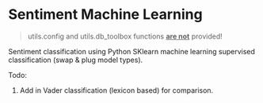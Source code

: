 # Sentiment Machine Learning

> utils.config and utils.db_toolbox functions <b><u>are not</u></b> provided!

Sentiment classification using Python SKlearn machine learning supervised classification (swap & plug model types).

Todo:
  1. Add in Vader classification (lexicon based) for comparison.


